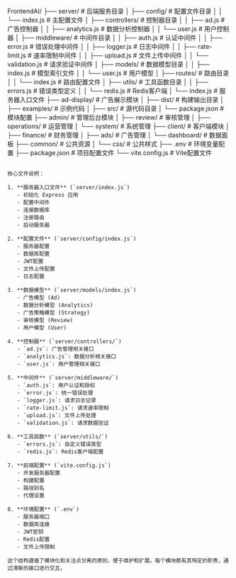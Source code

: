 FrontendAI/
├── server/                           # 后端服务目录
│   ├── config/                       # 配置文件目录
│   │   └── index.js                  # 主配置文件
│   ├── controllers/                  # 控制器目录
│   │   ├── ad.js                     # 广告控制器
│   │   ├── analytics.js              # 数据分析控制器
│   │   └── user.js                   # 用户控制器
│   ├── middleware/                   # 中间件目录
│   │   ├── auth.js                   # 认证中间件
│   │   ├── error.js                  # 错误处理中间件
│   │   ├── logger.js                 # 日志中间件
│   │   ├── rate-limit.js             # 速率限制中间件
│   │   ├── upload.js                 # 文件上传中间件
│   │   └── validation.js             # 请求验证中间件
│   ├── models/                       # 数据模型目录
│   │   ├── index.js                  # 模型索引文件
│   │   └── user.js                   # 用户模型
│   ├── routes/                       # 路由目录
│   │   └── index.js                  # 路由配置文件
│   ├── utils/                        # 工具函数目录
│   │   ├── errors.js                 # 错误类型定义
│   │   └── redis.js                  # Redis客户端
│   └── index.js                      # 服务器入口文件
├── ad-display/                       # 广告展示模块
│   ├── dist/                         # 构建输出目录
│   ├── examples/                     # 示例代码
│   ├── src/                          # 源代码目录
│   └── package.json                  # 模块配置
├── admin/                           # 管理后台模块
│   ├── review/                      # 审核管理
│   ├── operations/                  # 运营管理
│   └── system/                      # 系统管理
├── client/                          # 客户端模块
│   ├── finance/                     # 财务管理
│   ├── ads/                         # 广告管理
│   └── dashboard/                   # 数据面板
├── common/                          # 公共资源
│   └── css/                         # 公共样式
├── .env                            # 环境变量配置
├── package.json                    # 项目配置文件
└── vite.config.js                  # Vite配置文件
```

核心文件说明：

1. **服务器入口文件** (`server/index.js`)
   - 初始化 Express 应用
   - 配置中间件
   - 连接数据库
   - 注册路由
   - 启动服务器

2. **配置文件** (`server/config/index.js`)
   - 服务器配置
   - 数据库配置
   - JWT配置
   - 文件上传配置
   - 日志配置

3. **数据模型** (`server/models/index.js`)
   - 广告模型 (Ad)
   - 数据分析模型 (Analytics)
   - 广告策略模型 (Strategy)
   - 审核模型 (Review)
   - 用户模型 (User)

4. **控制器** (`server/controllers/`)
   - `ad.js`: 广告管理相关接口
   - `analytics.js`: 数据分析相关接口
   - `user.js`: 用户管理相关接口

5. **中间件** (`server/middleware/`)
   - `auth.js`: 用户认证和授权
   - `error.js`: 统一错误处理
   - `logger.js`: 请求日志记录
   - `rate-limit.js`: 请求速率限制
   - `upload.js`: 文件上传处理
   - `validation.js`: 请求数据验证

6. **工具函数** (`server/utils/`)
   - `errors.js`: 自定义错误类型
   - `redis.js`: Redis客户端配置

7. **前端配置** (`vite.config.js`)
   - 开发服务器配置
   - 构建配置
   - 路径别名
   - 代理设置

8. **环境配置** (`.env`)
   - 服务器端口
   - 数据库连接
   - JWT密钥
   - Redis配置
   - 文件上传限制

这个结构遵循了模块化和关注点分离的原则，便于维护和扩展。每个模块都有其特定的职责，通过清晰的接口进行交互。
